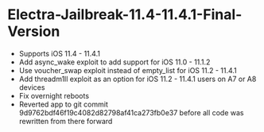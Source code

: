 # Electra-Jailbreak-11.4-11.4.1-Final-Version

- Supports iOS 11.4 - 11.4.1
- Add async_wake exploit to add support for iOS 11.0 - 11.1.2
- Use voucher_swap exploit instead of empty_list for iOS 11.2 - 11.4.1
- Add threadm1ll exploit as an option for iOS 11.2 - 11.4.1 users on A7 or A8 devices
- Fix overnight reboots
- Reverted app to git commit 9d9762bdf46f19c4082d82798af41ca273fb0e37 before all code was rewritten from there forward

